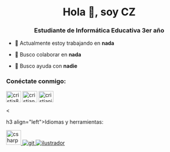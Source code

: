 <h1 align="center">Hola 👋, soy CZ</h1>
<h3 align="center">Estudiante de Informática Educativa 3er año</h3>

- 🔭 Actualmente estoy trabajando en **nada**

- 👯 Busco colaborar en **nada**

- 🤝 Busco ayuda con **nadie**

<h3 align="left">Conéctate conmigo:</h3>
<p align="left" ">
<a href="https://twitter.com/cristia85843833" target="blank"><img align="center" src="https://raw.githubusercontent.com/rahuldkjain/github-profile-readme-generator/master/src/images/icons/Social/twitter.svg" alt="cristia85843833" height="30" width="40" /></a>
<a href="https://fb.com/cristianzúnigacórdova" target="blank"><img align="center" src="https://raw.githubusercontent.com/rahuldkjain/github-profile-readme-generator/master/src/images/icons/Social/facebook.svg" alt="cristian zúniga córdova" height="30" width="40" /></a> <a href="https://instagram.com/cristianjzc2000" target="blank"><img align="center" src="https://raw.githubusercontent.com/rahuldkjain/github-profile-readme-generator/master/src/images/icons/Social/instagram.svg" alt="cristianjzc2000" height="30" width="40" /></a> </p>
<

h3 align="left">Idiomas y herramientas:</h3>
<p align="left"> <a href="https://www.w3schools.com/cs/" target="_blank" rel="noreferrer"> <img src="https://raw.githubusercontent. com/devicons/devicon/master/icons/csharp/csharp-original.svg" alt="csharp" width="40" height="40"/> </a> <a href="https://git- scm.com/" target="_blank" rel="noreferrer"> <img src="https://www.vectorlogo.zone/logos/git-scm/git-scm-icon.svg" alt="git" ancho="40" altura="40"/> </a> <a href="https://www.adobe.com/in/products/illustrator.html" target="_blank" rel="noreferrer"> <img src="https://www.vectorlogo.zone/logos/adobe_illustrator/adobe_illustrator-icon.svg" alt="ilustrador" ancho="40" altura="40"/> </a> </p>
